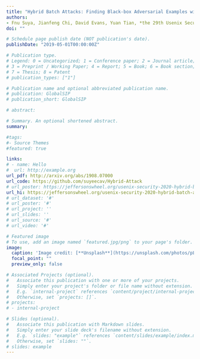 ```yaml
---
title: "Hybrid Batch Attacks: Finding Black-box Adversarial Examples with Limited Queries"
authors:
- Fnu Suya, Jianfeng Chi, David Evans, Yuan Tian, *the 29th Usenix Security Symposium (Usenix Security), 2020*. <span style="color:red">*Artifact Evaluated*</span>
doi: ""

# Schedule page publish date (NOT publication's date).
publishDate: "2019-05-01T00:00:00Z"

# Publication type.
# Legend: 0 = Uncategorized; 1 = Conference paper; 2 = Journal article;
# 3 = Preprint / Working Paper; 4 = Report; 5 = Book; 6 = Book section;
# 7 = Thesis; 8 = Patent
# publication_types: ["1"]

# Publication name and optional abbreviated publication name.
# publication: GlobalSIP
# publication_short: GlobalSIP

# abstract:

# Summary. An optional shortened abstract.
summary:

#tags:
#- Source Themes
#featured: true

links:
# - name: Hello
#  url: http://example.org
url_pdf: http://arxiv.org/abs/1908.07000
url_code: https://github.com/suyeecav/Hybrid-Attack
# url_poster: https://jeffersonswheel.org/usenix-security-2020-hybrid-batch-attacks/
url_hi: https://jeffersonswheel.org/usenix-security-2020-hybrid-batch-attacks/
# url_dataset: '#'
# url_poster: '#'
# url_project: ''
# url_slides: ''
# url_source: '#'
# url_video: '#'

# Featured image
# To use, add an image named `featured.jpg/png` to your page's folder. 
image:
  caption: 'Image credit: [**Unsplash**](https://unsplash.com/photos/pLCdAaMFLTE)'
  focal_point: ""
  preview_only: false

# Associated Projects (optional).
#   Associate this publication with one or more of your projects.
#   Simply enter your project's folder or file name without extension.
#   E.g. `internal-project` references `content/project/internal-project/index.md`.
#   Otherwise, set `projects: []`.
# projects:
# - internal-project

# Slides (optional).
#   Associate this publication with Markdown slides.
#   Simply enter your slide deck's filename without extension.
#   E.g. `slides: "example"` references `content/slides/example/index.md`.
#   Otherwise, set `slides: ""`.
# slides: example
---
```


<!-- {{% alert note %}}
Click the *Cite* button above to demo the feature to enable visitors to import publication metadata into their reference management software.
{{% /alert %}}

{{% alert note %}}
Click the *Slides* button above to demo Academic's Markdown slides feature.
{{% /alert %}}

Supplementary notes can be added here, including [code and math](https://sourcethemes.com/academic/docs/writing-markdown-latex/).

 -->